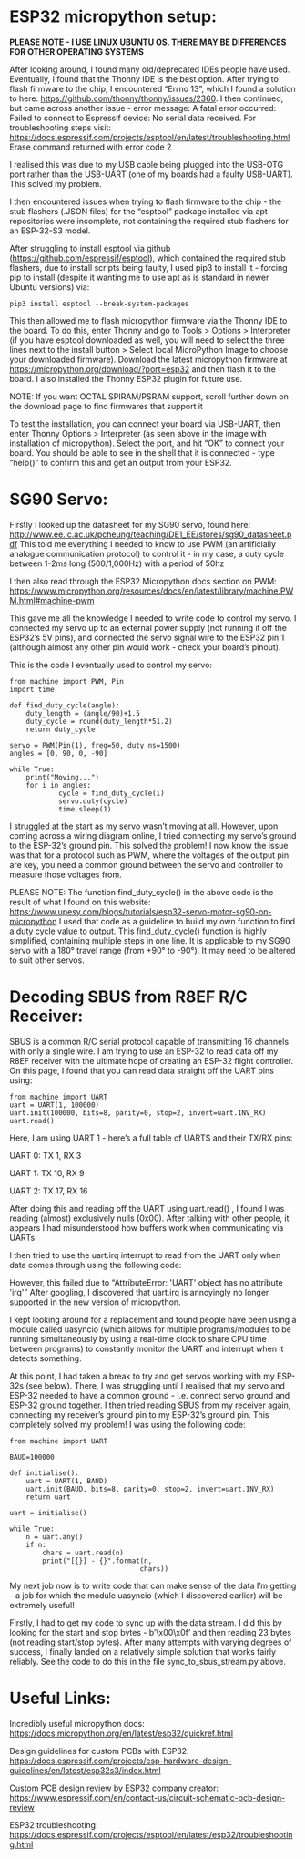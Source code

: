 # ESP32 micropython setup:

**PLEASE NOTE - I USE LINUX UBUNTU OS. THERE MAY BE DIFFERENCES FOR OTHER OPERATING SYSTEMS**

After looking around, I found many old/deprecated IDEs people have used. Eventually, I found that the Thonny IDE is the best option. After trying to flash firmware to the chip, I encountered “Errno 13”, which I found a solution to here: https://github.com/thonny/thonny/issues/2360. I then continued, but came across another issue - error message: A fatal error occurred: Failed to connect to Espressif device: No serial data received. For troubleshooting steps visit: https://docs.espressif.com/projects/esptool/en/latest/troubleshooting.html Erase command returned with error code 2

I realised this was due to my USB cable being plugged into the USB-OTG port rather than the USB-UART (one of my boards had a faulty USB-UART). This solved my problem.

I then encountered issues when trying to flash firmware to the chip - the stub flashers (.JSON files) for the “esptool” package installed via apt repositories were incomplete, not containing the required stub flashers for an ESP-32-S3 model.

After struggling to install esptool via github (https://github.com/espressif/esptool), which contained the required stub flashers, due to install scripts being faulty, I used pip3 to install it - forcing pip to install (despite it wanting me to use apt as is standard in newer Ubuntu versions) via: 
```
pip3 install esptool --break-system-packages
```
This then allowed me to flash micropython firmware via the Thonny IDE to the board. To do this, enter Thonny and go to Tools > Options > Interpreter (if you have esptool downloaded as well, you will need to select the three lines next to the install button > Select local MicroPython Image to choose your downloaded firmware). Download the latest micropython firmware at https://micropython.org/download/?port=esp32 and then flash it to the board. I also installed the Thonny ESP32 plugin for future use.

NOTE: If you want OCTAL SPIRAM/PSRAM support, scroll further down on the download page to find firmwares that support it

To test the installation, you can connect your board via USB-UART, then enter Thonny Options > Interpreter (as seen above in the image with installation of micropython). Select the port, and hit “OK” to connect your board. You should be able to see in the shell that it is connected - type “help()” to confirm this and get an output from your ESP32.

# SG90 Servo:

Firstly I looked up the datasheet for my SG90 servo, found here: http://www.ee.ic.ac.uk/pcheung/teaching/DE1_EE/stores/sg90_datasheet.pdf This told me everything I needed to know to use PWM (an artificially analogue communication protocol) to control it - in my case, a duty cycle between 1-2ms long (500/1,000Hz) with a period of 50hz

I then also read through the ESP32 Micropython docs section on PWM: https://www.micropython.org/resources/docs/en/latest/library/machine.PWM.html#machine-pwm

This gave me all the knowledge I needed to write code to control my servo. I connected my servo up to an external power supply (not running it off the ESP32’s 5V pins), and connected the servo signal wire to the ESP32 pin 1 (although almost any other pin would work - check your board’s pinout).

This is the code I eventually used to control my servo:

```
from machine import PWM, Pin
import time

def find_duty_cycle(angle):
	duty_length = (angle/90)+1.5
	duty_cycle = round(duty_length*51.2)
	return duty_cycle

servo = PWM(Pin(1), freq=50, duty_ns=1500)
angles = [0, 90, 0, -90]

while True:
	print("Moving...")
	for i in angles:
    		cycle = find_duty_cycle(i)
    		servo.duty(cycle)
    		time.sleep(1)
```

I struggled at the start as my servo wasn’t moving at all. However, upon coming across a wiring diagram online, I tried connecting my servo’s ground to the ESP-32’s ground pin. This solved the problem! I now know the issue was that for a protocol such as PWM, where the voltages of the output pin are key, you need a common ground between the servo and controller to measure those voltages from.

PLEASE NOTE: The function find_duty_cycle() in the above code is the result of what I found on this website: https://www.upesy.com/blogs/tutorials/esp32-servo-motor-sg90-on-micropython I used that code as a guideline to build my own function to find a duty cycle value to output. This find_duty_cycle() function is highly simplified, containing multiple steps in one line. It is applicable to my SG90 servo with a 180° travel range (from +90° to -90°). It may need to be altered to suit other servos.

# Decoding SBUS from R8EF R/C Receiver:

SBUS is a common R/C serial protocol capable of transmitting 16 channels with only a single wire. I am trying to use an ESP-32 to read data off my R8EF receiver with the ultimate hope of creating an ESP-32 flight controller. On this page, I found that you can read data straight off the UART pins using: 

```
from machine import UART
uart = UART(1, 100000)
uart.init(100000, bits=8, parity=0, stop=2, invert=uart.INV_RX)
uart.read()
```

Here, I am using UART 1 - here’s a full table of UARTS and their TX/RX pins:



UART 0: TX 1, RX 3

UART 1: TX 10, RX 9

UART 2: TX 17, RX 16

After doing this and reading off the UART using uart.read() , I found I was reading (almost) exclusively nulls (0x00). After talking with other people, it appears I had misunderstood how buffers work when communicating via UARTs.

I then tried to use the uart.irq interrupt to read from the UART only when data comes through using the following code: 

However, this failed due to “AttributeError: 'UART' object has no attribute 'irq'” After googling, I discovered that uart.irq is annoyingly no longer supported in the new version of micropython.

I kept looking around for a replacement and found people have been using a module called uasyncio (which allows for multiple programs/modules to be running simultaneously by using a real-time clock to share CPU time between programs) to constantly monitor the UART and interrupt when it detects something.

At this point, I had taken a break to try and get servos working with my ESP-32s (see below). There, I was struggling until I realised that my servo and ESP-32 needed to have a common ground - i.e. connect servo ground and ESP-32 ground together. I then tried reading SBUS from my receiver again, connecting my receiver’s ground pin to my ESP-32’s ground pin. This completely solved my problem! I was using the following code:

```
from machine import UART

BAUD=100000

def initialise():
	uart = UART(1, BAUD)
	uart.init(BAUD, bits=8, parity=0, stop=2, invert=uart.INV_RX)
	return uart

uart = initialise()

while True:
	n = uart.any()
	if n:
    	chars = uart.read(n)
    	print("[{}] - {}".format(n,
                             	chars))
```

My next job now is to write code that can make sense of the data I’m getting - a job for which the module uasyncio (which I discovered earlier) will be extremely useful!

Firstly, I had to get my code to sync up with the data stream. I did this by looking for the start and stop bytes - b’\x00\x0f’ and then reading 23 bytes (not reading start/stop bytes). After many attempts with varying degrees of success, I finally landed on a relatively simple solution that works fairly reliably. See the code to do this in the file sync_to_sbus_stream.py above.


# Useful Links:

Incredibly useful micropython docs: https://docs.micropython.org/en/latest/esp32/quickref.html

Design guidelines for custom PCBs with ESP32: https://docs.espressif.com/projects/esp-hardware-design-guidelines/en/latest/esp32s3/index.html

Custom PCB design review by ESP32 company creator: https://www.espressif.com/en/contact-us/circuit-schematic-pcb-design-review

ESP32 troubleshooting: https://docs.espressif.com/projects/esptool/en/latest/esp32/troubleshooting.html
